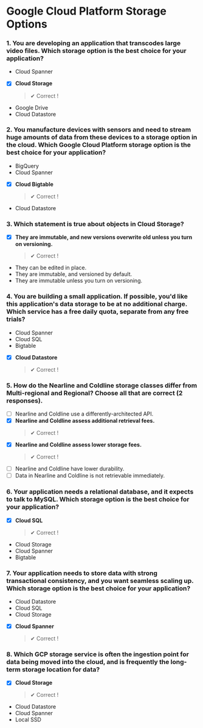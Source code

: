 # Google Cloud Platform Storage Options

### 1. You are developing an application that transcodes large video files. Which storage option is the best choice for your application?

- Cloud Spanner
- [x] **Cloud Storage**
  > ✔ Correct !
- Google Drive
- Cloud Datastore

### 2. You manufacture devices with sensors and need to stream huge amounts of data from these devices to a storage option in the cloud. Which Google Cloud Platform storage option is the best choice for your application?

- BigQuery
- Cloud Spanner
- [x] **Cloud Bigtable**
  > ✔ Correct !
- Cloud Datastore

### 3. Which statement is true about objects in Cloud Storage?

- [x] **They are immutable, and new versions overwrite old unless you
      turn on versioning.**
  > ✔ Correct !
- They can be edited in place.
- They are immutable, and versioned by default.
- They are immutable unless you turn on versioning.

### 4. You are building a small application. If possible, you'd like this application's data storage to be at no additional charge. Which service has a free daily quota, separate from any free trials?

- Cloud Spanner
- Cloud SQL
- Bigtable
- [x] **Cloud Datastore**
  > ✔ Correct !

### 5. How do the Nearline and Coldline storage classes differ from Multi-regional and Regional? Choose all that are correct (2 responses).

- [ ] Nearline and Coldline use a differently-architected API.
- [x] **Nearline and Coldline assess additional retrieval fees.**
  > ✔ Correct !
- [x] **Nearline and Coldline assess lower storage fees.**
  > ✔ Correct !
- [ ] Nearline and Coldline have lower durability.
- [ ] Data in Nearline and Coldline is not retrievable immediately.

### 6. Your application needs a relational database, and it expects to talk to MySQL. Which storage option is the best choice for your application?

- [x] **Cloud SQL**
  > ✔ Correct !
- Cloud Storage
- Cloud Spanner
- Bigtable

### 7. Your application needs to store data with strong transactional consistency, and you want seamless scaling up. Which storage option is the best choice for your application?

- Cloud Datastore
- Cloud SQL
- Cloud Storage
- [x] **Cloud Spanner**
  > ✔ Correct !

### 8. Which GCP storage service is often the ingestion point for data being moved into the cloud, and is frequently the long-term storage location for data?

- [x] **Cloud Storage**
  > ✔ Correct !
- Cloud Datastore
- Cloud Spanner
- Local SSD
